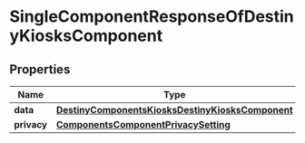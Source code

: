 
# SingleComponentResponseOfDestinyKiosksComponent

## Properties
Name | Type | Description | Notes
------------ | ------------- | ------------- | -------------
**data** | [**DestinyComponentsKiosksDestinyKiosksComponent**](DestinyComponentsKiosksDestinyKiosksComponent.md) |  |  [optional]
**privacy** | [**ComponentsComponentPrivacySetting**](ComponentsComponentPrivacySetting.md) |  |  [optional]



